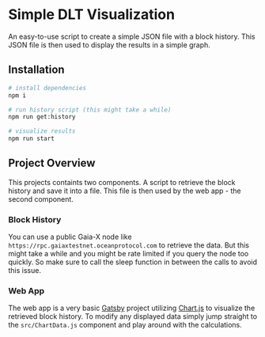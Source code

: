 # Simple DLT Visualization
An easy-to-use script to create a simple JSON file with a block history. This JSON file is then used to display the results in a simple graph.

## Installation

```bash
# install dependencies
npm i

# run history script (this might take a while)
npm run get:history

# visualize results
npm run start
```

## Project Overview

This projects containts two components. A script to retrieve the block history and save it into a file. This file is then used by the web app - the second component.

### Block History

You can use a public Gaia-X node like `https://rpc.gaiaxtestnet.oceanprotocol.com` to retrieve the data. But this might take a while and you might be rate limited if you query the node too quickly. So make sure to call the sleep function in between the calls to avoid this issue.

### Web App

The web app is a very basic [Gatsby](https://www.gatsbyjs.com/) project utilizing [Chart.js](https://www.chartjs.org/) to visualize the retrieved block history. To modify any displayed data simply jump straight to the `src/ChartData.js` component and play around with the calculations.
